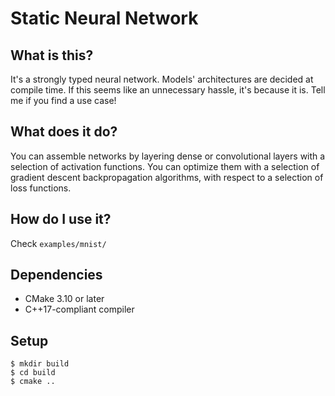 # Static Neural Network

## What is this?

It's a strongly typed neural network. Models' architectures are decided at compile time. If this seems like an unnecessary hassle, it's because it is. Tell me if you find a use case!

## What does it do?

You can assemble networks by layering dense or convolutional layers with a selection of activation functions. You can optimize them with a selection of gradient descent backpropagation algorithms, with respect to a selection of loss functions.

## How do I use it?

Check `examples/mnist/`

## Dependencies

- CMake 3.10 or later
- C++17-compliant compiler

## Setup

```
$ mkdir build
$ cd build
$ cmake ..
```
